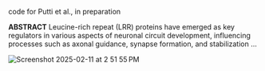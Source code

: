 code for Putti et al., in preparation

**ABSTRACT**
Leucine-rich repeat (LRR) proteins have emerged as key regulators in various aspects of neuronal circuit development, influencing processes such as axonal guidance, synapse formation, and stabilization ... 

![Screenshot 2025-02-11 at 2 51 55 PM](https://github.com/user-attachments/assets/6f504df3-3870-4e45-bc78-d27082ba9506)


